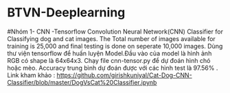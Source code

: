 # BTVN-Deeplearning
#Nhóm 1- CNN -Tensorflow
Convolution Neural Network(CNN) Classifier for Classifying dog and cat images. The Total number of images available for training is 25,000 and final testing is done on seperate 10,000 images. Dùng thư viện tensorflow để huấn luyện Model.Đầu vào của model là hình ảnh RGB có shape là 64x64x3. Chạy file cnn-tensor.py để dự đoán hình chó hoặc mèo.
Accuracy trung bình dự đoán được với các hình test là 97.56% . Link kham khảo : https://github.com/girishkuniyal/Cat-Dog-CNN-Classifier/blob/master/DogVsCat%20Classifier.ipynb 
